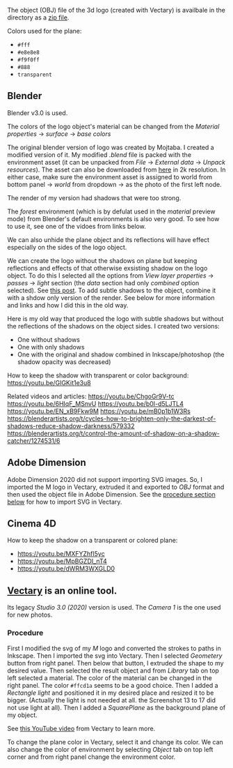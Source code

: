 The object (OBJ) file of the 3d logo (created with Vectary) is availbale in the directory as a [zip file](obj.zip).

Colors used for the plane:
  - `#fff`
  - `#e8e8e8`
  - `#f9f0ff`
  - `#888`
  - `transparent`

## Blender
Blender v3.0 is used.

The colors of the logo object's material can be changed from the *Material properties* -> *surface* -> *base colors*

The original blender version of logo was created by Mojtaba. I created a modified version of it.
My modified *.blend* file is packed with the environment asset (it can be unpacked from *File* -> *External data* -> *Unpack resources*).
The asset can also be downloaded from [here](https://polyhaven.com/a/photo_studio_01) in 2k resolution.
In either case, make sure the environment asset is assigned to world from
bottom panel -> *world* from dropdown -> as the photo of the first left node.

The render of my version had shadows that were too strong.

The *forest* environment (which is by defulat used in the *material* preview mode)
from Blender's default environments is also very good.
To see how to use it, see one of the vidoes from links below.

We can also unhide the plane object and its reflections will have effect especially on
the sides of the logo object.

We can create the logo without the shadows on plane but keeping reflections and effects of that otherwise exsisting shadow on the logo object.
To do this I selected all the options from *View layer properties* -> *passes* -> *light* section (the *data* section had only *combined* option selected).
See [this post](https://blender.stackexchange.com/q/16152).
To add subtle shadows to the object, combine it with a shdow only version of the render. See below for more information and links and how I did this in the old way.

Here is my old way that produced the logo with subtle shadows but without the reflections of the shadows on the object sides.
I created two versions:
  - One without shadows
  - One with only shadows
  - One with the original and shadow combined in Inkscape/photoshop (the shadow opacity was decreased)

How to keep the shadow with transparent or color background:
https://youtu.be/GIGKit1e3u8

Related videos and articles:
https://youtu.be/ChgoGr9V-tc
https://youtu.be/6HIqF_MSnvU
https://youtu.be/b0I-d5LJTL4
https://youtu.be/EN_xB9Fkw9M
https://youtu.be/mB0p1b1W3Rs
https://blenderartists.org/t/cycles-how-to-brighten-only-the-darkest-of-shadows-reduce-shadow-darkness/579332
https://blenderartists.org/t/control-the-amount-of-shadow-on-a-shadow-catcher/1274531/6

## Adobe Dimension
Adobe Dimension 2020 did not support importing SVG images.
So, I imported the M logo in Vectary, extruded it and exported to *OBJ* format
and then used the object file in Adobe Dimension.
See the [procedure section below](#Procedure) for how to import SVG in Vectary.

## Cinema 4D
How to keep the shadow on a transparent or colored plane:
  - https://youtu.be/MXFYZhfI5yc
  - https://youtu.be/MpBGZDI_nT4
  - https://youtu.be/dWRM3WXGLD0

## [Vectary](https://www.vectary.com/) is an online tool.
Its legacy *Studio 3.0 (2020)* version is used.
The *Camera 1* is the one used for new photos.

### Procedure
First I modified the svg of my *M* logo and converted the strokes to paths in Inkscape.
Then I imported the svg into Vectary.
Then I selected *Geometery* button from right panel.
Then below that button, I extruded the shape to my desired value.
Then selected the result object and from *Library* tab on top left selected a material.
The color of the material can be changed in the right panel.
The color `#ffcd1a` seems to be a good choice.
Then I added a *Rectangle light* and positioned it in my desired place and resized it to be bigger.
(Actually the light is not needed at all. the Screenshot 13 to 17 did not use light at all).
Then I added a *SquarePlane* as the background plane of my object.

See [this YouTube video](https://youtu.be/oFt_eeGuhjo) from Vectary to learn more.

To change the plane color in Vectary, select it and change its color.
We can also change the color of environment by selecting *Object* tab on top left corner
and from right panel change the environment color.
